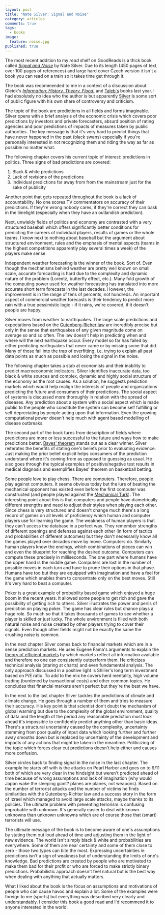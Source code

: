 ```yaml
---
layout: post
title: "Nate Silver: Signal and Noise"
category: articles
comments: true
tags:
  - books
image:
  feature: noise.jpg
published: true
---
```


The most recent addition to my _read_ shelf on GoodReads is a thick book called _[Signal and Noise](https://www.goodreads.com/book/show/22386827-sign-l-a-um)_ by Nate Silver. Due to its length (450 pages of text, over 100 pages of references) and large hard cover Czech version it isn't a book you can read on a train so it takes time get through it.

The book was recommended to me in a context of a discussion about Gleick's _[Information: History. Theory. Flood.](https://www.goodreads.com/book/show/21480796-informace)_ and
    [Taleb's](https://www.goodreads.com/author/show/21559.Nassim_Nicholas_Taleb) books last year. I had absolutely no idea who the author is but apparently [Silver](http://en.wikipedia.org/wiki/Nate_Silver) is some sort of public figure with his own share of controversy and criticism.

The topic of the book are predictions in all fields and forms imaginable. Silver opens with a brief analysis of the economic crisis which covers poor predictions by investors and private forecasters, absurd position of rating agencies and poor predictions of impacts of measures taken by public authorities. The key message is that it's very hard to predict things that have never happened in the past (black swans) especially if you're personally interested in not recognizing them and riding the way as far as possible no matter what.

The following chapter covers his current topic of interest: predictions in politics. Three signs of bad predictions are covered:

 1) Black & white predictions
 2) Lack of revisions of the predictions
 3) Individual predictions far away from from the mainstream just for the sake of publicity

Another point that gets repeated throughout the book is a lack of accountability. No one scores TV commentators on accuracy of their predictions. If they're wrong nobody cares, if they're correct they can bask in the limelight (especially when they have an outlandish prediction).

Next, unwieldy fields of politics and economy are contrasted with a very structured baseball which offers significantly better conditions for predicting the careers of individual players, results of games or the whole teams. I know next to nothing about baseball but the argument about structured environment, rules and the emphasis of mental aspects (teams in the highest competitions apparently play several times a week) of the players make sense.

Independent weather forecasting is the winner of the book. Sort of. Even though the mechanisms behind weather are pretty well known on small scale, accurate forecasting is hard due to the complexity and dynamic nature of the problem (Lorentz, butterfly effect, etc.). Many fold growth of the computing power used for weather forecasting has translated into more accurate short term forecasts in the last decades. However, the improvement is in the range of tens of percents, not hundreds. An important aspect of commercial weather forecasts is their tendency to predict more rain with a true pessimistic logic - if it rains, we're covered, if it doesn't people are happy.

Silver moves from weather to earthquakes. The large scale predictions and expectations based on the [Gutenberg-Richer law](http://en.wikipedia.org/wiki/Gutenberg%E2%80%93Richter_law) are incredibly precise but only in the sense that earthquakes of any given magnitude come on average so and so often. The law doesn't help in predicting when and where will the next earthquake occur. Every model so far has failed by either predicting earthquakes that never came or by missing some that did. Many of those fail into the trap of overfitting, i.e. trying to explain all past data points as much as possible and losing the signal in the noise.

The following chapter takes a stab at economists and their inability to predict macroeconomic indicators. Silver identifies inaccurate data, too black & white sources and complex, dynamic and highly social structure of the economy as the root causes. As a solution, he suggests prediction markets which would help realign the interests of people and organizations predicting the future and consumers of their predictions. The social aspect of systems is discussed more thoroughly in relation with the spread of diseases. Any prediction about a system with a social aspect which is made public to the people who constitute the system can become self fulfilling or self depreciating by people acting upon that information. Even the growing computational power doesn't help much with agent based modelling of disease outbreaks.

The second part of the book turns from description of fields where predictions are more or less successful to the future and ways how to make predictions better. [Bayes' theorem](http://en.wikipedia.org/wiki/Bayes%27_theorem) stands out as a clear winner. Silver reiterates the benefits of stating one's beliefs prior to evaluating evidence. Just making the prior belief explicit helps consumers of the prediction understand where it's coming from as opposed to guessing as usual. He also goes through the typical examples of positive/negative test results in medical diagnosis and exemplifies Bayes' theorem on basketball betting.

Some people love to play chess. There are computers. Therefore, people play against computers. It seems obvious today but the lure of beating the mechanical opponent has existed even before the first computer was constructed (and people played against the [Mechanical Turk](http://en.wikipedia.org/wiki/The_Turk)). The interesting point about this is that computers and people have diametrically different strengths and need to adjust their styles when playing each other. Since chess is very structured and doesn't change much there's a long record of games on all levels of proficiency which human and computer players use for learning the game. The weakness of human players is that they can't access the database in a perfect way. They remember strengths of different openings and defenses against each other (in form of tactics and probabilities of different outcomes) but they don't necessarily know all the games played over decades move by move. Computers do. Similarly human players know the endings, which combinations of pieces can win and even the blueprint for reaching the desired outcome. Computers can compute these precisely in milliseconds. The one part where humans have the upper hand is the middle game. Computers are lost in the number of possible moves in each turn and have to prune their options in that phase. Humans have too but they are equipped with imagination and have a feel for the game which enables them to concentrate only on the best moves. Still it's very hard to beat a computer.

Poker is a great example of probability based game which enjoyed a huge boom in the recent years. It allowed some people to get rich and gave the possibility of getting rich to others. Silver illustrates the power and perils of prediction on playing poker. The game has clear rules but chance plays a huge role. So much so that it takes thousands of games to see whether a player is skilled or just lucky. The whole environment is filled with both natural noise and noise created by other players trying to cover their signals. Even though other fields might not be exactly the same the crushing noise is common.

In the next chapter Silver comes back to financial markets which are in a sense prediction markets. He uses Eugene Fama's arguments to explain the [theory of efficient markets](http://en.wikipedia.org/wiki/Efficient-market_hypothesis) by which markets reflect all information available and therefore no one can consistently outperform them. He criticizes technical analysis (staring at charts) and even fundamental analysis. The only approach discussed in a positive light is Shiller's long term investment based on P/E ratio. To add to the mix he covers herd mentality, high volume trading (burdened by transactional costs) and other common topics. He concludes that financial markets aren't perfect but they're the best we have.

In the next to the last chapter Silver tackles the predictions of climate and climate change. He goes through a number of them and tries to measure their accuracy. His key point is that scientist don't doubt the mechanism of global warming but due to the complexity of the global environment, quality of data and the length of the period any reasonable prediction must look ahead it's impossible to confidently predict anything other than basic ideas. There's a structural uncertainty caused by the complexity, uncertainty stemming from poor quality of input data which looking further and further away smooths down but is replaced by uncertainty of the development and impacts of any actions that might be taken in the meantime. Politicizing of the topic which forces clear cut predictions doesn't help either and causes more confusion.

Silver circles back to finding signal in the noise in the last chapter. The example he starts off with is the attacks on Pearl Harbor and goes on to 9/11 both of which are very clear in the hindsight but weren't predicted ahead of time because of wrong assumptions and lack of imagination (why would Japan wake the sleeping giant? planes are planes, not weapons). Based on the number of terrorist attacks and the number of victims he finds similarities with the Gutenberg-Richter law and a success story in the form of Izrael which managed to avoid large scale attacks, maybe thanks to its policies. The ultimate problem with preventing terrorism is confusing improbable with unknown. It's generally easier to deal with known unknowns than unknown unknowns which are of course those that (smart) terrorists will use.

The ultimate message of the book is to become aware of one's assumptions by stating them out loud ahead of time and adjusting them in the light of new evidence. The world isn't simply black & white and probabilities are everywhere. Some of them are near certainty and some of them close to zero - those two types can bite the most. Expressing uncertainties in predictions isn't a sign of weakness but of understanding the limits of one's knowledge. Bad predictions are created by people who are motivated to make them bad for their profit or who are forced to make strictly binary predictions. Probabilistic approach doesn't feel natural but is the best way when dealing with anything that actually matters.

What I liked about the book is the focus on assumptions and motivations of people who can cause havoc and explain a lot. Some of the examples were foreign to me (sports) but everything was described very clearly and understandably. I consider this book a good read and I'd recommend it to anyone interested in the world.
